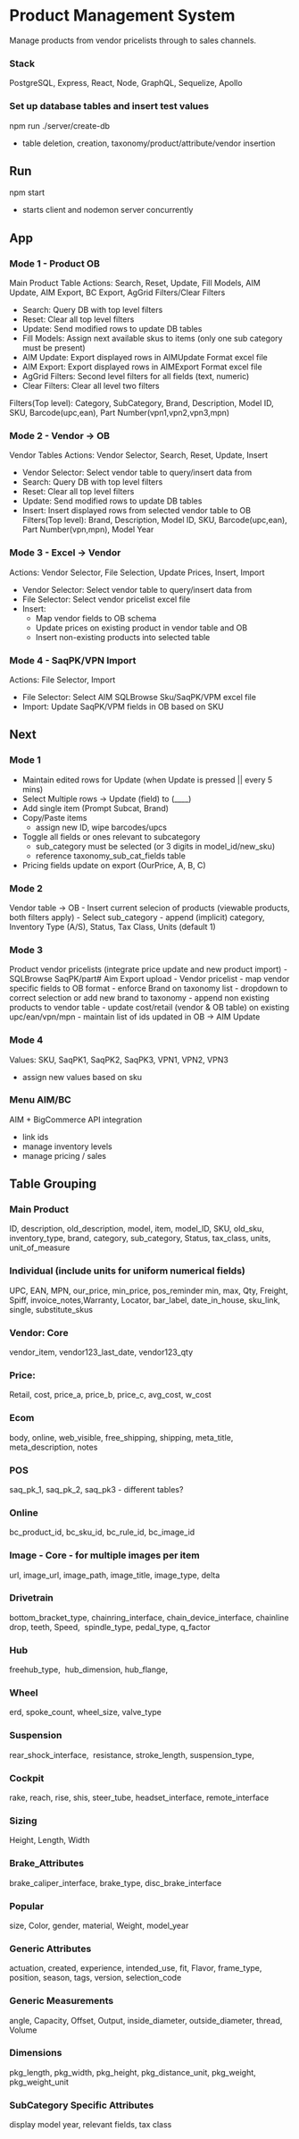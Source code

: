 # Product Management System
Manage products from vendor pricelists through to sales channels.
### Stack
PostgreSQL, Express, React, Node, GraphQL, Sequelize, Apollo 


### Set up database tables and insert test values
npm run ./server/create-db
- table deletion, creation, taxonomy/product/attribute/vendor insertion
## Run
npm start
- starts client and nodemon server concurrently


## App
### Mode 1 - Product OB 
Main Product Table
Actions: Search, Reset, Update, Fill Models, AIM Update, AIM Export, BC Export, AgGrid Filters/Clear Filters
- Search: Query DB with top level filters
- Reset: Clear all top level filters
- Update: Send modified rows to update DB tables
- Fill Models: Assign next available skus to items (only one sub category must be present)
- AIM Update: Export displayed rows in AIMUpdate Format excel file
- AIM Export: Export displayed rows in AIMExport Format excel file
- AgGrid Filters: Second level filters for all fields (text, numeric)
- Clear Filters: Clear all level two filters

Filters(Top level): Category, SubCategory, Brand, Description, Model ID, SKU, Barcode(upc,ean), Part Number(vpn1,vpn2,vpn3,mpn)

### Mode 2 - Vendor -> OB 
Vendor Tables
Actions: Vendor Selector, Search, Reset, Update, Insert
- Vendor Selector: Select vendor table to query/insert data from
- Search: Query DB with top level filters
- Reset: Clear all top level filters
- Update: Send modified rows to update DB tables
- Insert: Insert displayed rows from selected vendor table to OB
Filters(Top level): Brand, Description, Model ID, SKU, Barcode(upc,ean), Part Number(vpn,mpn), Model Year

### Mode 3 - Excel -> Vendor
Actions: Vendor Selector, File Selection, Update Prices, Insert, Import
- Vendor Selector: Select vendor table to query/insert data from
- File Selector: Select vendor pricelist excel file
- Insert: 
    - Map vendor fields to OB schema
    - Update prices on existing product in vendor table and OB
    - Insert non-existing products into selected table

### Mode 4 - SaqPK/VPN Import
Actions: File Selector, Import
- File Selector: Select AIM SQLBrowse Sku/SaqPK/VPM excel file
- Import: Update SaqPK/VPM fields in OB based on SKU




## Next 
### Mode 1
- Maintain edited rows for Update (when Update is pressed || every 5 mins)
- Select Multiple rows -> Update (field) to (____)
- Add single item (Prompt Subcat, Brand)
- Copy/Paste items
    - assign new ID, wipe barcodes/upcs
- Toggle all fields or ones relevant to subcategory
    - sub_category must be selected (or 3 digits in model_id/new_sku)
    - reference taxonomy_sub_cat_fields table
- Pricing fields update on export (OurPrice, A, B, C)

### Mode 2
Vendor table -> OB
    - Insert current selecion of products (viewable products, both filters apply)
    - Select sub_category
    - append (implicit) category, Inventory Type (A/S), Status, Tax Class, Units (default 1)  

### Mode 3
Product vendor pricelists (integrate price update and new product import)
    - SQLBrowse SaqPK/part# Aim Export upload
    - Vendor pricelist
    - map vendor specific fields to OB format
    - enforce Brand on taxonomy list
        - dropdown to correct selection or add new brand to taxonomy
    - append non existing products to vendor table
    - update cost/retail (vendor & OB table) on existing upc/ean/vpn/mpn
    - maintain list of ids updated in OB -> AIM Update

### Mode 4
Values: SKU, SaqPK1, SaqPK2, SaqPK3, VPN1, VPN2, VPN3 
- assign new values based on sku

### Menu AIM/BC
AIM + BigCommerce API integration
- link ids
- manage inventory levels
- manage pricing / sales





## Table Grouping
### Main Product
ID, description, old_description, model, item, model_ID, SKU, 
old_sku, inventory_type, brand, category, sub_category, Status, 
tax_class, units, unit_of_measure

### Individual (include units for uniform numerical fields)
UPC, EAN, MPN, our_price, min_price, pos_reminder
min, max, Qty, Freight, Spiff, 
invoice_notes,Warranty, Locator, bar_label, date_in_house, sku_link, 
single, substitute_skus

### Vendor: Core 
vendor_item, vendor123_last_date, vendor123_qty
### Price:
Retail, cost, price_a, price_b, price_c, avg_cost, w_cost
### Ecom
body, online, web_visible, free_shipping, shipping, meta_title, 
meta_description, notes
### POS
saq_pk_1, saq_pk_2, saq_pk3 - different tables?
### Online
bc_product_id, bc_sku_id, bc_rule_id, bc_image_id
### Image - Core - for multiple images per item
url, image_url, image_path, image_title, image_type, delta
### Drivetrain
bottom_bracket_type, chainring_interface, chain_device_interface, 
chainline drop, teeth, Speed,  spindle_type, pedal_type, q_factor
### Hub
freehub_type,  hub_dimension, hub_flange,
### Wheel
erd, spoke_count, wheel_size, valve_type
### Suspension
rear_shock_interface,  resistance, stroke_length, suspension_type, 
### Cockpit
rake, reach, rise, shis, steer_tube, headset_interface, remote_interface
### Sizing
Height, Length, Width
### Brake_Attributes
brake_caliper_interface, brake_type, disc_brake_interface
### Popular
size, Color, gender, material, Weight, model_year
### Generic Attributes
actuation, created, experience, intended_use, fit, Flavor, frame_type, 
position, season, tags, version, selection_code
### Generic Measurements
angle, Capacity, Offset, Output, inside_diameter, outside_diameter, 
thread, Volume
### Dimensions
pkg_length, pkg_width, pkg_height, pkg_distance_unit, pkg_weight, 
pkg_weight_unit
### SubCategory Specific Attributes
display model year, relevant fields, tax class

